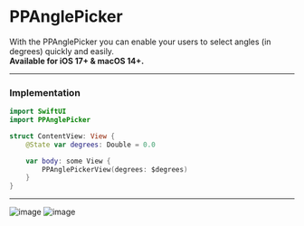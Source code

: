 # PPAnglePicker
With the PPAnglePicker you can enable your users to select angles (in degrees) quickly and easily.\
**Available for iOS 17+ & macOS 14+.**

---
### Implementation 
```swift
import SwiftUI
import PPAnglePicker

struct ContentView: View {
    @State var degrees: Double = 0.0

    var body: some View {
        PPAnglePickerView(degrees: $degrees)
    }
}
```
---

![image](https://github.com/stoobit/PPAnglePicker/blob/main/img1.png?raw=true)
![image](https://github.com/stoobit/PPAnglePicker/blob/main/img2.png?raw=true)
